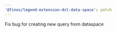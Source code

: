 ```yaml
---
'@finos/legend-extension-dsl-data-space': patch
---
```


Fix bug for creating new query from dataspace
